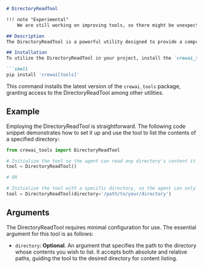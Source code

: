 ```markdown
# DirectoryReadTool

!!! note "Experimental"
    We are still working on improving tools, so there might be unexpected behavior or changes in the future.

## Description
The DirectoryReadTool is a powerful utility designed to provide a comprehensive listing of directory contents. It can recursively navigate through the specified directory, offering users a detailed enumeration of all files, including those within subdirectories. This tool is crucial for tasks that require a thorough inventory of directory structures or for validating the organization of files within directories.

## Installation
To utilize the DirectoryReadTool in your project, install the `crewai_tools` package. If this package is not yet part of your environment, you can install it using pip with the command below:

```shell
pip install 'crewai[tools]'
```

This command installs the latest version of the `crewai_tools` package, granting access to the DirectoryReadTool among other utilities.

## Example
Employing the DirectoryReadTool is straightforward. The following code snippet demonstrates how to set it up and use the tool to list the contents of a specified directory:

```python
from crewai_tools import DirectoryReadTool

# Initialize the tool so the agent can read any directory's content it learns about during execution
tool = DirectoryReadTool()

# OR

# Initialize the tool with a specific directory, so the agent can only read the content of the specified directory
tool = DirectoryReadTool(directory='/path/to/your/directory')
```

## Arguments
The DirectoryReadTool requires minimal configuration for use. The essential argument for this tool is as follows:

- `directory`: **Optional**. An argument that specifies the path to the directory whose contents you wish to list. It accepts both absolute and relative paths, guiding the tool to the desired directory for content listing.